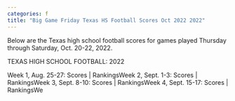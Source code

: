 ```yaml
---
categories: f
title: "Big Game Friday Texas HS Football Scores Oct 2022 2022"
---
```


Below are the Texas high school football scores for games played Thursday through Saturday, Oct. 20-22, 2022.



TEXAS HIGH SCHOOL FOOTBALL: 2022



Week 1, Aug. 25-27: Scores | RankingsWeek 2, Sept. 1-3: Scores | RankingsWeek 3, Sept. 8-10: Scores | RankingsWeek 4, Sept. 15-17: Scores | RankingsWe